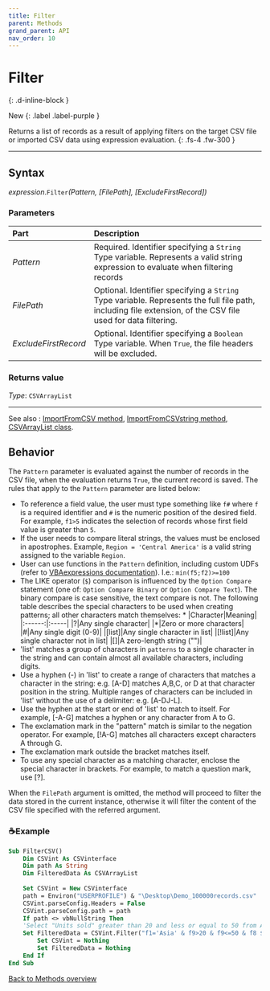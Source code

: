 ```yaml
---
title: Filter
parent: Methods
grand_parent: API
nav_order: 10
---
```


# Filter
{: .d-inline-block }

New
{: .label .label-purple }

Returns a list of records as a result of applying filters on the target CSV file or imported CSV data using expression evaluation.
{: .fs-4 .fw-300 }

---

## Syntax

*expression*.`Filter`*(Pattern, [FilePath], [ExcludeFirstRecord])*

### Parameters

<table>
<thead>
<tr>
<th style="text-align: left;">Part</th>
<th style="text-align: left;">Description</th>
</tr>
</thead>
<tbody>
<tr>
<td style="text-align: left;"><em>Pattern</em></td>
<td style="text-align: left;">Required. Identifier specifying a <code>String</code> Type variable. Represents a valid string expression to evaluate when filtering records</td>
</tr>
<tr>
<td style="text-align: left;"><em>FilePath</em></td>
<td style="text-align: left;">Optional. Identifier specifying a <code>String</code> Type variable. Represents the full file path, including file extension, of the CSV file used for data filtering.</td>
</tr>
<tr>
<td style="text-align: left;"><em>ExcludeFirstRecord</em></td>
<td style="text-align: left;">Optional. Identifier specifying a <code>Boolean</code> Type variable. When <code>True</code>, the file headers will be excluded.</td>
</tr>
</tbody>
</table>

### Returns value

*Type*: `CSVArrayList`

---

See also
: [ImportFromCSV method](https://ws-garcia.github.io/VBA-CSV-interface/api/methods/importfromcsv.html), [ImportFromCSVstring method](https://ws-garcia.github.io/VBA-CSV-interface/api/methods/importfromcsvstring.html), [CSVArrayList class](https://ws-garcia.github.io/VBA-CSV-interface/api/csvarraylist.html).

## Behavior

The `Pattern` parameter is evaluated against the number of records in the CSV file, when the evaluation returns `True`, the current record is saved. The rules that apply to the `Pattern` parameter are listed below:
* To reference a field value, the user must type something like `f#` where `f` is a required identifier and `#` is the numeric position of the desired field. For example, `f1>5` indicates the selection of records whose first field value is greater than `5`.
* If the user needs to compare literal strings, the values must be enclosed in apostrophes. Example, `Region = 'Central America'` is a valid string assigned to the variable `Region`.
* User can use functions in the `Pattern` definition, including custom UDFs (refer to [VBAexpressions documentation](https://github.com/ws-garcia/VBA-Expressions)). I.e.: `min(f5;f2)>=100` 
* The LIKE operator (`$`) comparison is influenced by the `Option Compare` statement (one of: `Option Compare Binary` or `Option Compare Text`). The binary compare is case sensitive, the text compare is not. The following table describes the special characters to be used when creating patterns; all other characters match themselves:
	* 
	|Character|Meaning|
	|:------:|:-----|
	|?|Any single character|
	|\*|Zero or more characters|
	|#|Any single digit (0-9)|
	|\[list\]|Any single character in list|
	|\[!list\]|Any single character not in list|
	|\[\]|A zero-length string ("")|
* 'list' matches a group of characters in `patterns` to a single character in the string and can contain almost all available characters, including digits.
* Use a hyphen (-) in 'list' to create a range of characters that matches a character in the string: e.g. [A-D] matches A,B,C, or D at that character position in the string. Multiple ranges of characters can be included in 'list' without the use of a delimiter: e.g. \[A-DJ-L\].
* Use the hyphen at the start or end of 'list' to match to itself. For example, \[-A-G\] matches a hyphen or any character from A to G.
* The exclamation mark in the "pattern" match is similar to the negation operator. For example, [!A-G] matches all characters except characters A through G.
* The exclamation mark outside the bracket  matches itself.
* To use any special character as a matching character, enclose the special character in brackets. For example, to match a question mark, use \[?\].

When the `FilePath` argument is omitted, the method will proceed to filter the data stored in the current instance, otherwise it will filter the content of the CSV file specified with the referred argument.

### ☕Example

```vb
Sub FilterCSV()
    Dim CSVint As CSVinterface
    Dim path As String
    Dim FilteredData As CSVArrayList
    
    Set CSVint = New CSVinterface
    path = Environ("USERPROFILE") & "\Desktop\Demo_100000records.csv"
    CSVint.parseConfig.Headers = False                                      		'The file has no header record/row
    CSVint.parseConfig.path = path
    If path <> vbNullString Then
	'Select "Units sold" greater than 20 and less or equal to 50 from Asian customers in October 2014
	Set FilteredData = CSVint.Filter("f1='Asia' & f9>20 & f9<=50 & f8 $ '10/*/2014'", path) 				
        Set CSVint = Nothing
        Set FilteredData = Nothing
    End If
End Sub
```

[Back to Methods overview](https://ws-garcia.github.io/VBA-CSV-interface/api/methods/)
